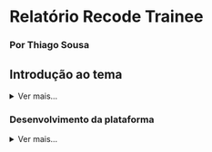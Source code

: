 # Relatório Recode Trainee 
### Por Thiago Sousa

## Introdução ao tema
<details><summary>Ver mais...</summary>

<b>JavaScript</b> é uma linguagem praticamente padrão quando se fala em desenvolvimento web. É impossível tornar uma página web dinâmica sem o seu uso. <br>
É uma linguagem de programação interpretada pelos navegadores, tendo como papel principal aplicar funcionalidade ao site. <br> A um tempo atrás, quando criada, era conhecida por <i>ECMA Script</i> e não era amplamente utilizada, pois era nociva aos navegadores nos primórdios da Arpanet, conhecida hoje por simplesmente Internet. Isso se devia pelo fato de a velocidade de banda velox (uma modalidade de distribuição de internet compartilhada pela linha telefônica, mais conhecida por linha discada) ter pouco mais de 64 kbps (kilobits por segundo) transferidos sem falha. Essa velocidade mal dava pra assistir um vídeo no YouTube livre de travamentos, quanto mais pra baixar scripts complexos e extensos, programados por verdadeiros artistas (e hackers).<br>
Porém, com o passar do tempo, o JavaScript se tornou um aliado fundamental nos cálculos e na validação de dados, reduzindo a taxa de processamento dos servidores remotos com tarefas simples que o dispositivo do usuário pode realizar por si só. <br>
Ante o exposto, a utilizção do JS é crucial para o desenvolvimento de plataformas devido à sua portabilidade e seu diferencial: o Modelo de Objeto de Documentos (DOM).


</details>

### Desenvolvimento da plataforma
<details><summary>Ver mais...</summary>
Bom, apesar de ter uma boa carga de conhecimento prático de programação, o JavaScript - assim como SQL - nunca foram o meu forte. Ter que utilizar JS puro pra mim é um bom desafio, principalmente pelo fato de meu domínio total da área ser baseado em linguagens orientadas a objeto de tipagem forte, como C#, PowerShell, Java, PHP, etc. <br>

Para dar início ao trabalho tive que escolher um tema relacionado à transportes. A RD Transportes foi a primeira coisa que me veio na cabeça, então não pude perder tempo. Fui entender o que deveria ser feito.<br>

Na formação anterior, fora solitado dos Trainees uma página estática com tema de Empresa de Turismo. Na atual foi solicitado o funcionamento dinâmico dessa página utilizando somente de JavaScript, sem mais nenhuma tecnologia adicional (se bem que eu gostaria muito de colocar um MySQLI ou um Postgree...). <br>

Os requisitos para a validação deste trabalho foram os seguintes:

> 1. O usuário deve colocar as informações em local de origem, local de destino, a quantidade de passagem e a classe. Todos esses dados devem ser validados na banco de dados (Array de Objetos)<br>
> 2. Sua aplicação deve fazer uma verificação dos dados, caso o usuário não digite algum dado, deve ter uma mensagem informado<br>
> 3. O usuário pode escolher se quer passagem de ida e volta, caso a opção não esteja disponível para aquela cidade o usuário deve ser informado<br>
> 4. O link “Ainda não sabe para onde ir? Encontre aqui” deve direcionar o usuário para outra página onde serão listadas todas as cidades<br>
> 5. Um alerta deve aparecer confirmando a busca de dados ao clicar no Botão.<br>

Para realização desses objetivos, fui começar do mais fácil em direção ao mais complexo. Assim comecei fazendo a validação dos dados:

    document.getElementById("frmPassagens").addEventListener("submit", function(event){ 
        event.preventDefault(); // Evita o envio padrão do formulário
        
        // Obtém os valores dos campos do formulário
        var origem = document.getElementById("txtorigem").value;
        var destino = document.getElementById("txtdestino").value;
        var quantidadePassagens = document.getElementById("txtpassagens").value;
        var classe = document.getElementById("txtclasse").value;
        var idaVolta = document.getElementById("chkida_volta").checked;

> Veja o trecho completo [aqui](https://github.com/ThiagoSousa81/Recode-Trainee/blob/2c1b005343a556109fedfdda0d7dc720024c976f/src/script.js#L9)

Validação de dados concluída, agora fazia-se necesário um banco de dados com as cidades.<br> Como não encontrei um pronto (padrão) no [repositório](https://github.com/LucianoSabino/Capacitacao-js_RecodeJr) me senti livre para criar de acordo meu tema. O resultado foi esse:

    let db = {
        cidades: [
            {
                nome: "São Felipe",
                idaVolta: "Sim"
            },
            {
                nome: "Mombaça",
                idaVolta: "Não"
            },
            {
                nome: "Conceição do Almeida",
                idaVolta: "Sim"
            },
            {
                nome: "Sapeaçu",
                idaVolta: "Não"
            },
            {
                nome: "Cruz das Almas",
                idaVolta: "Sim"
            },
            {
                nome: "Gov. Mangabeira",
                idaVolta: "Não"
            },
            {
                nome: "São Félix",
                idaVolta: "Não"
            },
            {
                nome: "Salvador",
                idaVolta: "Sim"
            }
        ]
    };
> Veja completo [aqui](https://github.com/ThiagoSousa81/Recode-Trainee/blob/2c1b005343a556109fedfdda0d7dc720024c976f/src/destinos.js#L1)

Eu propositalmente fiz uma redundância do mesmo <code>db.cidades</code> tanto no <code>[script.js](https://github.com/ThiagoSousa81/Recode-Trainee/blob/master/src/script.js)</code> quanto no <code>[destinos.js](https://github.com/ThiagoSousa81/Recode-Trainee/blob/master/src/destinos.js)</code>. Não encontrei uma forma de fazê-lo de forma rápida usando somente JS, porém num projeto real posso fazer não somente isso mas aplicar uma camada de encriptação durante a reserva das passagens.<br>

Com essa etapa pronta, foi o momento de desenvolver a página do [Encontre Aqui](https://thiagosousa81.github.io/Recode-Trainee/destinos.html). Para isso, tive que utilizar uma cadeia de laços de repetição, no intuito de os dados do objeto serem passados à tabela 

    // Selecionando o corpo da tabela
    let tableBody = document.getElementById('tableBody');

    // Iterando sobre as cidades e preenchendo a tabela
    db.cidades.forEach(function (cidade) {
        let row = document.createElement('tr'); // Criando uma nova linha

        let cellNome = document.createElement('td'); // Criando uma célula para o nome da cidade
        cellNome.textContent = cidade.nome; // Definindo o texto da célula como o nome da cidade
        row.appendChild(cellNome); // Adicionando a célula à linha

        let cellIdaVolta = document.createElement('td'); // Criando uma célula para a disponibilidade de ida e volta
        cellIdaVolta.textContent = cidade.idaVolta; // Definindo o texto da célula como a disponibilidade
        row.appendChild(cellIdaVolta); // Adicionando a célula à linha

        tableBody.appendChild(row); // Adicionando a linha ao corpo da tabela
    });

> Veja completo [aqui](https://github.com/ThiagoSousa81/Recode-Trainee/blob/2c1b005343a556109fedfdda0d7dc720024c976f/src/destinos.js#L44C1-L60C4)

Feito isso, fez-se necessário um campo de busca, então fiz assim

    // Event listener para o formulário de busca
    document.getElementById('frmBusca').addEventListener('submit', function (event) {
        event.preventDefault(); // Evita o envio do formulário padrão
        const busca = document.getElementById('busca').value.toLowerCase(); // Obtém o valor da busca em minúsculas
        const resultados = db.cidades.filter(function (cidade) {
            return cidade.nome.toLowerCase().includes(busca); // Filtra as cidades que contêm a busca no nome
        });
        renderizarTabela(resultados); // Renderiza as cidades filtradas na tabela
    });

    // Renderiza todas as cidades ao carregar a página
    renderizarTabela(db.cidades);

> Veja completo [aqui](https://github.com/ThiagoSousa81/Recode-Trainee/blob/2c1b005343a556109fedfdda0d7dc720024c976f/src/destinos.js#L79C1-L90C30)



</details>
